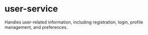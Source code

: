 # user-service
Handles user-related information, including registration, login, profile management, and preferences.
